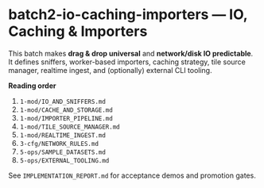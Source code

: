 # batch2-io-caching-importers — IO, Caching & Importers

This batch makes **drag & drop universal** and **network/disk IO predictable**.
It defines sniffers, worker-based importers, caching strategy, tile source manager,
realtime ingest, and (optionally) external CLI tooling.

**Reading order**
1. `1-mod/IO_AND_SNIFFERS.md`
2. `1-mod/CACHE_AND_STORAGE.md`
3. `1-mod/IMPORTER_PIPELINE.md`
4. `1-mod/TILE_SOURCE_MANAGER.md`
5. `1-mod/REALTIME_INGEST.md`
6. `3-cfg/NETWORK_RULES.md`
7. `5-ops/SAMPLE_DATASETS.md`
8. `5-ops/EXTERNAL_TOOLING.md`

See `IMPLEMENTATION_REPORT.md` for acceptance demos and promotion gates.